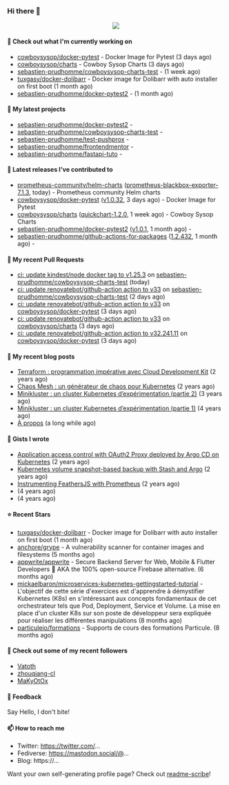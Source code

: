 ### Hi there 👋

<p align="center"><img src="https://github-readme-stats.vercel.app/api?username=sebastien-prudhomme&show_icons=true&locale=en"/></p>

#### 👷 Check out what I'm currently working on

- [cowboysysop/docker-pytest](https://github.com/cowboysysop/docker-pytest) - Docker Image for Pytest (3 days ago)
- [cowboysysop/charts](https://github.com/cowboysysop/charts) - Cowboy Sysop Charts (3 days ago)
- [sebastien-prudhomme/cowboysysop-charts-test](https://github.com/sebastien-prudhomme/cowboysysop-charts-test) -  (1 week ago)
- [tuxgasy/docker-dolibarr](https://github.com/tuxgasy/docker-dolibarr) - Docker image for Dolibarr with auto installer on first boot (1 month ago)
- [sebastien-prudhomme/docker-pytest2](https://github.com/sebastien-prudhomme/docker-pytest2) -  (1 month ago)

#### 🌱 My latest projects

- [sebastien-prudhomme/docker-pytest2](https://github.com/sebastien-prudhomme/docker-pytest2) - 
- [sebastien-prudhomme/cowboysysop-charts-test](https://github.com/sebastien-prudhomme/cowboysysop-charts-test) - 
- [sebastien-prudhomme/test-pushprox](https://github.com/sebastien-prudhomme/test-pushprox) - 
- [sebastien-prudhomme/frontendmentor](https://github.com/sebastien-prudhomme/frontendmentor) - 
- [sebastien-prudhomme/fastapi-tuto](https://github.com/sebastien-prudhomme/fastapi-tuto) - 

#### 🔭 Latest releases I've contributed to

- [prometheus-community/helm-charts](https://github.com/prometheus-community/helm-charts) ([prometheus-blackbox-exporter-7.1.3](https://github.com/prometheus-community/helm-charts/releases/tag/prometheus-blackbox-exporter-7.1.3), today) - Prometheus community Helm charts
- [cowboysysop/docker-pytest](https://github.com/cowboysysop/docker-pytest) ([v1.0.32](https://github.com/cowboysysop/docker-pytest/releases/tag/v1.0.32), 3 days ago) - Docker Image for Pytest
- [cowboysysop/charts](https://github.com/cowboysysop/charts) ([quickchart-1.2.0](https://github.com/cowboysysop/charts/releases/tag/quickchart-1.2.0), 1 week ago) - Cowboy Sysop Charts
- [sebastien-prudhomme/docker-pytest2](https://github.com/sebastien-prudhomme/docker-pytest2) ([v1.0.1](https://github.com/sebastien-prudhomme/docker-pytest2/releases/tag/v1.0.1), 1 month ago) - 
- [sebastien-prudhomme/github-actions-for-packages](https://github.com/sebastien-prudhomme/github-actions-for-packages) ([1.2.432](https://github.com/sebastien-prudhomme/github-actions-for-packages/releases/tag/1.2.432), 1 month ago) - 

#### 🔨 My recent Pull Requests

- [ci: update kindest/node docker tag to v1.25.3](https://github.com/sebastien-prudhomme/cowboysysop-charts-test/pull/64) on [sebastien-prudhomme/cowboysysop-charts-test](https://github.com/sebastien-prudhomme/cowboysysop-charts-test) (today)
- [ci: update renovatebot/github-action action to v33](https://github.com/sebastien-prudhomme/cowboysysop-charts-test/pull/63) on [sebastien-prudhomme/cowboysysop-charts-test](https://github.com/sebastien-prudhomme/cowboysysop-charts-test) (2 days ago)
- [ci: update renovatebot/github-action action to v33](https://github.com/cowboysysop/docker-pytest/pull/223) on [cowboysysop/docker-pytest](https://github.com/cowboysysop/docker-pytest) (3 days ago)
- [ci: update renovatebot/github-action action to v33](https://github.com/cowboysysop/charts/pull/327) on [cowboysysop/charts](https://github.com/cowboysysop/charts) (3 days ago)
- [ci: update renovatebot/github-action action to v32.241.11](https://github.com/cowboysysop/docker-pytest/pull/222) on [cowboysysop/docker-pytest](https://github.com/cowboysysop/docker-pytest) (3 days ago)

#### 📜 My recent blog posts

- [Terraform : programmation impérative avec Cloud Development Kit](https://www.cowboysysop.com/post/terraform-programmation-imperative-avec-cloud-development-kit/) (2 years ago)
- [Chaos Mesh : un générateur de chaos pour Kubernetes](https://www.cowboysysop.com/post/chaos-mesh-un-generateur-de-chaos-pour-kubernetes/) (2 years ago)
- [Minikluster : un cluster Kubernetes d’expérimentation (partie 2)](https://www.cowboysysop.com/post/minikluster-un-cluster-kubernetes-d-experimentation-partie-2/) (3 years ago)
- [Minikluster : un cluster Kubernetes d’expérimentation (partie 1)](https://www.cowboysysop.com/post/minikluster-un-cluster-kubernetes-d-experimentation-partie-1/) (4 years ago)
- [À propos](https://www.cowboysysop.com/page/a-propos/) (a long while ago)

#### 📓 Gists I wrote

- [Application access control with OAuth2 Proxy deployed by Argo CD on Kubernetes](https://gist.github.com/c90af146c465305087d5f5a55990ca71) (2 years ago)
- [Kubernetes volume snapshot-based backup with Stash and Argo](https://gist.github.com/c53e870dc6b4987fefa4c36ea9f1187c) (2 years ago)
- [Instrumenting FeathersJS with Prometheus](https://gist.github.com/93ab307c8c03a9c5fdb1ff728f413855) (2 years ago)
- [](https://gist.github.com/9827398f4f792569e56351ac56e80b80) (4 years ago)
- [](https://gist.github.com/064f0ea019c9ff37b71ebc023c0a0c6b) (4 years ago)

#### ⭐ Recent Stars

- [tuxgasy/docker-dolibarr](https://github.com/tuxgasy/docker-dolibarr) - Docker image for Dolibarr with auto installer on first boot (1 month ago)
- [anchore/grype](https://github.com/anchore/grype) - A vulnerability scanner for container images and filesystems (5 months ago)
- [appwrite/appwrite](https://github.com/appwrite/appwrite) - Secure Backend Server for Web, Mobile &amp; Flutter Developers 🚀 AKA the 100% open-source Firebase alternative. (6 months ago)
- [mickaelbaron/microservices-kubernetes-gettingstarted-tutorial](https://github.com/mickaelbaron/microservices-kubernetes-gettingstarted-tutorial) - L&#39;objectif de cette série d&#39;exercices est d&#39;apprendre à démystifier Kubernetes (K8s) en s&#39;intéressant aux concepts fondamentaux de cet orchestrateur tels que Pod, Deployment, Service et Volume. La mise en place d&#39;un cluster K8s sur son poste de développeur sera expliquée pour réaliser les différentes manipulations (8 months ago)
- [particuleio/formations](https://github.com/particuleio/formations) - Supports de cours des formations Particule. (8 months ago)

#### 👯 Check out some of my recent followers

- [Vatoth](https://github.com/Vatoth)
- [zhouqiang-cl](https://github.com/zhouqiang-cl)
- [MaKyOtOx](https://github.com/MaKyOtOx)

#### 💬 Feedback

Say Hello, I don't bite!

#### 📫 How to reach me

- Twitter: https://twitter.com/...
- Fediverse: https://mastodon.social/@...
- Blog: https://...

Want your own self-generating profile page? Check out [readme-scribe](https://github.com/muesli/readme-scribe)!
